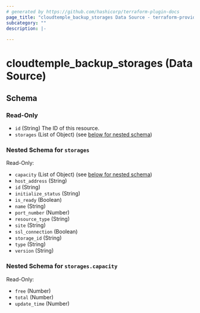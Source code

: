 ```yaml
---
# generated by https://github.com/hashicorp/terraform-plugin-docs
page_title: "cloudtemple_backup_storages Data Source - terraform-provider-cloudtemple"
subcategory: ""
description: |-
  
---
```


# cloudtemple_backup_storages (Data Source)





<!-- schema generated by tfplugindocs -->
## Schema

### Read-Only

- `id` (String) The ID of this resource.
- `storages` (List of Object) (see [below for nested schema](#nestedatt--storages))

<a id="nestedatt--storages"></a>
### Nested Schema for `storages`

Read-Only:

- `capacity` (List of Object) (see [below for nested schema](#nestedobjatt--storages--capacity))
- `host_address` (String)
- `id` (String)
- `initialize_status` (String)
- `is_ready` (Boolean)
- `name` (String)
- `port_number` (Number)
- `resource_type` (String)
- `site` (String)
- `ssl_connection` (Boolean)
- `storage_id` (String)
- `type` (String)
- `version` (String)

<a id="nestedobjatt--storages--capacity"></a>
### Nested Schema for `storages.capacity`

Read-Only:

- `free` (Number)
- `total` (Number)
- `update_time` (Number)



